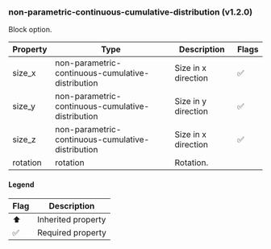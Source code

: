 ### non-parametric-continuous-cumulative-distribution (v1.2.0)
Block option.

| Property | Type | Description | Flags |
|---|---|---|---|
| size_x | non-parametric-continuous-cumulative-distribution | Size in x direction | ✅ |
| size_y | non-parametric-continuous-cumulative-distribution | Size in y direction | ✅ |
| size_z | non-parametric-continuous-cumulative-distribution | Size in x direction | ✅ |
| rotation | rotation | Rotation. |  |


#### Legend

| Flag | Description |
| --- | --- |
| ⬆️ | Inherited property |
| ✅ | Required property |

